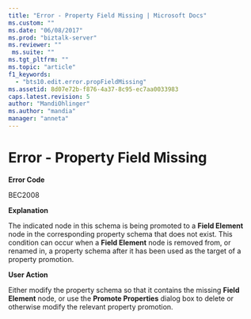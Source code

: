 ```yaml
---
title: "Error - Property Field Missing | Microsoft Docs"
ms.custom: ""
ms.date: "06/08/2017"
ms.prod: "biztalk-server"
ms.reviewer: ""
 ms.suite: ""
ms.tgt_pltfrm: ""
ms.topic: "article"
f1_keywords: 
  - "bts10.edit.error.propFieldMissing"
ms.assetid: 8d07e72b-f876-4a37-8c95-ec7aa0033983
caps.latest.revision: 5
author: "MandiOhlinger"
ms.author: "mandia"
manager: "anneta"
---
```

# Error - Property Field Missing
**Error Code**  
  
 BEC2008  
  
 **Explanation**  
  
 The indicated node in this schema is being promoted to a **Field Element** node in the corresponding property schema that does not exist. This condition can occur when a **Field Element** node is removed from, or renamed in, a property schema after it has been used as the target of a property promotion.  
  
 **User Action**  
  
 Either modify the property schema so that it contains the missing **Field Element** node, or use the **Promote Properties** dialog box to delete or otherwise modify the relevant property promotion.